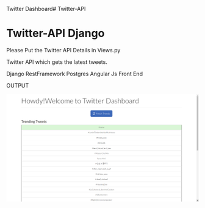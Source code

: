 Twitter Dashboard# Twitter-API
# Twitter-API Django

Please Put the Twitter API Details in Views.py

Twitter API which gets the latest tweets.

Django RestFramework
Postgres
Angular Js Front End




OUTPUT

![Alt text](https://github.com/sskadit/Twitter-API/blob/master/Image.png "Optional title")

